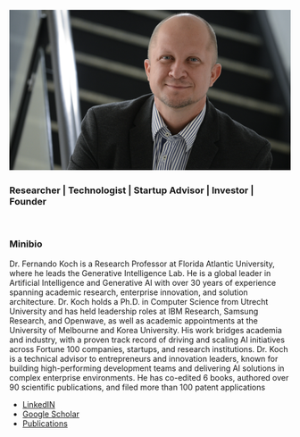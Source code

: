 ![](./images/fkoch-banner.png)

### Researcher | Technologist | Startup Advisor | Investor | Founder

<br/>

### Minibio

Dr. Fernando Koch is a Research Professor at Florida Atlantic University, where he leads the Generative Intelligence Lab. He is a global leader in Artificial Intelligence and Generative AI with over 30 years of experience spanning academic research, enterprise innovation, and solution architecture. Dr. Koch holds a Ph.D. in Computer Science from Utrecht University and has held leadership roles at IBM Research, Samsung Research, and Openwave, as well as academic appointments at the University of Melbourne and Korea University. His work bridges academia and industry, with a proven track record of driving and scaling AI initiatives across Fortune 100 companies, startups, and research institutions. Dr. Koch is a technical advisor to entrepreneurs and innovation leaders, known for building high-performing development teams and delivering AI solutions in complex enterprise environments. He has co-edited 6 books, authored over 90 scientific publications, and filed more than 100 patent applications 

* [LinkedIN](https://www.linkedin.com/in/fkoch/)
* [Google Scholar](https://scholar.google.com/citations?hl=en&user=-jD2UDsAAAAJ&view_op=list_works&sortby=pubdate)
* [Publications](./publications.md)

